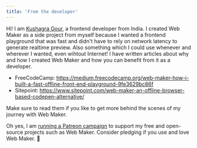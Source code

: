```yaml
---
title: 'From the developer'
---
```


Hi! I am [Kushagra Gour](https://twitter.com/chinchang457), a frontend developer from India. I created Web Maker as a side project from myself because I wanted a frontend playground that was fast and didn't have to rely on network latency to generate realtime preview. Also something which I could use whenever and wherever I wanted, even wihtout Internet! I have written articles about why and how I created Web Maker and how you can benefit from it as a developer.

- FreeCodeCamp: https://medium.freecodecamp.org/web-maker-how-i-built-a-fast-offline-front-end-playground-9fe3629bc86f
- Sitepoint: https://www.sitepoint.com/web-maker-an-offline-browser-based-codepen-alternative/

Make sure to read them if you like to get more behind the scenes of my journey with Web Maker.

Oh yes, I am [running a Patreon campaign](https://www.patreon.com/kushagra) to support my free and open-source projects such as Web Maker. Consider pledging if you use and love Web Maker. 🤗

